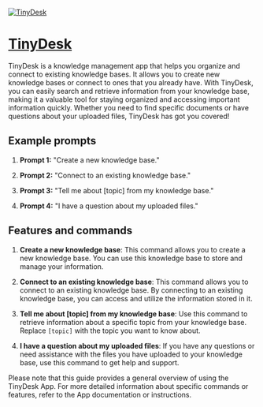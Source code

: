 [![TinyDesk](https://files.oaiusercontent.com/file-Lzekgv35BwWkKL0HUVEgDbEP?se=2123-10-18T00%3A39%3A35Z&sp=r&sv=2021-08-06&sr=b&rscc=max-age%3D31536000%2C%20immutable&rscd=attachment%3B%20filename%3Dtinydesklogo-customgpt-white-bg.png&sig=YZmMiJOUajuavEaGn/WMBojeLcR3YRM2Zqwu8CzS8hY%3D)](https://chat.openai.com/g/g-r1iSTTq5t-tinydesk)

# [TinyDesk](https://chat.openai.com/g/g-r1iSTTq5t-tinydesk)

TinyDesk is a knowledge management app that helps you organize and connect to existing knowledge bases. It allows you to create new knowledge bases or connect to ones that you already have. With TinyDesk, you can easily search and retrieve information from your knowledge base, making it a valuable tool for staying organized and accessing important information quickly. Whether you need to find specific documents or have questions about your uploaded files, TinyDesk has got you covered!

## Example prompts

1. **Prompt 1:** "Create a new knowledge base."

2. **Prompt 2:** "Connect to an existing knowledge base."

3. **Prompt 3:** "Tell me about [topic] from my knowledge base."

4. **Prompt 4:** "I have a question about my uploaded files."

## Features and commands

1. **Create a new knowledge base**: This command allows you to create a new knowledge base. You can use this knowledge base to store and manage your information.

2. **Connect to an existing knowledge base**: This command allows you to connect to an existing knowledge base. By connecting to an existing knowledge base, you can access and utilize the information stored in it.

3. **Tell me about [topic] from my knowledge base**: Use this command to retrieve information about a specific topic from your knowledge base. Replace `[topic]` with the topic you want to know about.

4. **I have a question about my uploaded files**: If you have any questions or need assistance with the files you have uploaded to your knowledge base, use this command to get help and support.

Please note that this guide provides a general overview of using the TinyDesk App. For more detailed information about specific commands or features, refer to the App documentation or instructions.